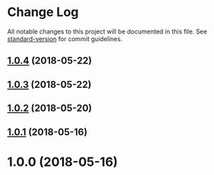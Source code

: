 # Change Log

All notable changes to this project will be documented in this file. See [standard-version](https://github.com/conventional-changelog/standard-version) for commit guidelines.

<a name="1.0.4"></a>
## [1.0.4](https://github.com/vue-a11y/vue-skip-to/compare/v1.0.3...v1.0.4) (2018-05-22)



<a name="1.0.3"></a>
## [1.0.3](https://github.com/vue-a11y/vue-skip-to/compare/v1.0.2...v1.0.3) (2018-05-22)



<a name="1.0.2"></a>
## [1.0.2](https://github.com/vue-a11y/vue-skip-to/compare/v1.0.1...v1.0.2) (2018-05-20)



<a name="1.0.1"></a>
## [1.0.1](https://github.com/vue-a11y/vue-skip-to/compare/v1.0.0...v1.0.1) (2018-05-16)



<a name="1.0.0"></a>
# 1.0.0 (2018-05-16)
